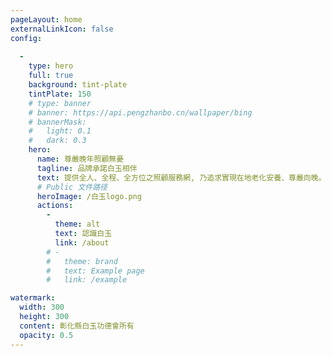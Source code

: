 ```yaml
---
pageLayout: home
externalLinkIcon: false
config:
  
  -
    type: hero
    full: true
    background: tint-plate
    tintPlate: 150
    # type: banner
    # banner: https://api.pengzhanbo.cn/wallpaper/bing
    # bannerMask:
    #   light: 0.1
    #   dark: 0.3
    hero:
      name: 尊嚴晚年照顧無憂
      tagline: 品牌承諾白玉相伴
      text: 提供全人、全程、全方位之照顧服務網, 乃追求實現在地老化安養、尊嚴向晚。
      # Public 文件路径
      heroImage: /白玉logo.png
      actions:
        -
          theme: alt
          text: 認識白玉
          link: /about
        # -
        #   theme: brand
        #   text: Example page
        #   link: /example    

watermark:
  width: 300
  height: 300
  content: 彰化縣白玉功德會所有
  opacity: 0.5
---
```


<style>

@media screen and (max-width: 500px) {
  .content .hero-name, .content .hero-tagline{
    font-size: 36px;
    display: block;
  }
}

.content .hero-text{
  color: #ffffff;
}

</style>